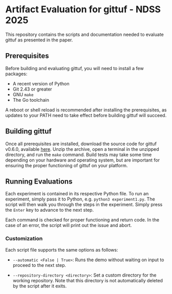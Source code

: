 # Artifact Evaluation for gittuf - NDSS 2025

This repository contains the scripts and documentation needed to evaluate gittuf
as presented in the paper.

## Prerequisites

Before building and evaluating gittuf, you will need to install a few packages:

- A recent version of Python
- Git 2.43 or greater
- GNU `make`
- The Go toolchain

A reboot or shell reload is recommended after installing the prerequisites, as
updates to your PATH need to take effect before building gittuf will succeed.

## Building gittuf

Once all prerequisites are installed, download the source code for gittuf
v0.6.0, available
[here](https://github.com/gittuf/gittuf/archive/refs/tags/v0.6.0.zip). Unzip the
archive, open a terminal in the unzipped directory, and run the `make` command.
Build tests may take some time depending on your hardware and operating system,
but are important for ensuring the proper functioning of gittuf on your
platform.

## Running Evaluations

Each experiment is contained in its respective Python file. To run an
experiment, simply pass it to Python, e.g. `python3 experiment1.py`. The script
will then walk you through the steps in the experiment. Simply press the `Enter`
key to advance to the next step.

Each command is checked for proper functioning and return code. In the case of
an error, the script will print out the issue and abort.

### Customization

Each script file supports the same options as follows:

- `--automatic <False | True>`: Runs the demo without waiting on input to
  proceed to the next
  step.

- `--repository-directory <directory>`: Set a custom directory for the working
  repository. Note that this directory is not automatically deleted by the
  script after it exits.
